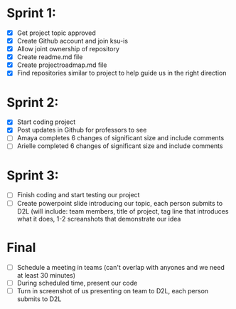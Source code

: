 # Sprint 1:
- [x] Get project topic approved
- [x] Create Github account and join ksu-is
- [x] Allow joint ownership of repository
- [x] Create readme.md file
- [x] Create projectroadmap.md file
- [x] Find repositories similar to project to help guide us in the right direction
# Sprint 2:
- [x] Start coding project
- [x] Post updates in Github for professors to see
- [ ] Amaya completes 6 changes of significant size and include comments
- [ ] Arielle completed 6 changes of significant size and include comments
# Sprint 3:
- [ ] Finish coding and start testing our project
- [ ] Create powerpoint slide introducing our topic, each person submits to D2L (will include: team members, title of project, tag line that introduces what it does, 1-2 screanshots that demonstrate our idea
# Final
- [ ] Schedule a meeting in teams (can't overlap with anyones and we need at least 30 minutes)
- [ ] During scheduled time, present our code
- [ ] Turn in screenshot of us presenting on team to D2L, each person submits to D2L
